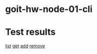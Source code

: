 # goit-hw-node-01-cli

# Test results
[list](https://ibb.co/xL8twRd)
[get](https://ibb.co/YDQkZ51)
[add](https://ibb.co/HhNwXs2)
[remove](https://ibb.co/Ks1v1Sp)